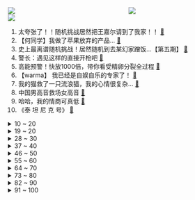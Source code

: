 <div >
	<a style="float:left;width:55%;" href = "https://github.com/anuraghazra/github-readme-stats">
	 <img src = "https://github-readme-stats.vercel.app/api?username=iuuuuuaena&theme=buefy&show_icons=true"/>
	</a>
	<a  style="float:right;width:45%" href = "https://github.com/anuraghazra/github-readme-stats">
	 <img  src="https://github-readme-stats.vercel.app/api/top-langs/?username=anuraghazra&layout=compact"/>
	</a>
	</div>

[![](https://img.shields.io/badge/jxd-@jxdgogogo.xyz-yellowgreen.svg)](https://www.jxdgogogo.xyz)<br>
1. 太夸张了！！随机挑战居然把王嘉尔请到了我家！！ [:link:](//www.bilibili.com/video/BV1xu411Z7gc) <br>
2. 【何同学】我做了苹果放弃的产品... [:link:](//www.bilibili.com/video/BV19v411M7Rs) <br>
3. 史上最离谱随机挑战！居然随机到去某幻家蹭饭...【第五期】 [:link:](//www.bilibili.com/video/BV1xL4y167FJ) <br>
4. 警长：遇见这样的直接开枪吧 [:link:](//www.bilibili.com/video/BV1yP4y1t7vj) <br>
5. 高能预警！快放1000倍，带你看受精卵分裂全过程 [:link:](//www.bilibili.com/video/BV1Ev411375K) <br>
6. 【warma】 我已经是自娱自乐的专家了！ [:link:](//www.bilibili.com/video/BV1CQ4y1X7jr) <br>
7. 我的猫救了一只流浪猫，我的心情很复杂… [:link:](//www.bilibili.com/video/BV1gU4y1F7VF) <br>
8. 中国男高音救场女高音 [:link:](//www.bilibili.com/video/BV1n3411C7d5) <br>
9. 哈哈，我的情商可真低 [:link:](//www.bilibili.com/video/BV1wQ4y1z7XT) <br>
10. 《泰 坦 尼 克 号》 [:link:](//www.bilibili.com/video/BV1ZL41137rq) <br>
<details>
<summary>10 ~ 20</summary>

11. 【时代少年团】《这福气给你要不要》之李总的报恩 [:link:](//www.bilibili.com/video/BV1vb4y1Y7th) <br>
12. 这玩意凭什么这么贵！！！ [:link:](//www.bilibili.com/video/BV1dQ4y1B7Ge) <br>
13. 听君一席话，全是废话 2.0 ！！! [:link:](//www.bilibili.com/video/BV16u411Z7Ja) <br>
14. 说出来你们可能不信，我差点被这个小姑娘难住了 [:link:](//www.bilibili.com/video/BV1934y1U7k8) <br>
15. 【大司马Vlog】消失的一个月里，我都去干了什么 [:link:](//www.bilibili.com/video/BV1W44y1x7xh) <br>
16. 海南热带雨林第二集：仿佛金子铸造的甲虫、颜值一言难尽的兰花、震人心魄的金属绿豆娘 [:link:](//www.bilibili.com/video/BV1Ff4y1g7gJ) <br>
17. 手工给华农兄弟做了一个轮椅除草机 [:link:](//www.bilibili.com/video/BV1SP4y1t7NB) <br>
18. 这些十月新番真好看！【新番咋了】 [:link:](//www.bilibili.com/video/BV1cv41137pK) <br>
19. 为啥有人要轰炸纽约？【硬核狠人12】 [:link:](//www.bilibili.com/video/BV1mP4y1t7vp) <br>
</details>
<details>
<summary>19 ~ 20</summary>

20. 两位数！要杀他两位数！ [:link:](//www.bilibili.com/video/BV1t34y1S7ZZ) <br>
21. 用代码自制一个神庙逃亡出口！笑死，一定要看到最后！ [:link:](//www.bilibili.com/video/BV1HQ4y1D7XZ) <br>
22. 探访美国第一中餐！7块1毛的中式盒饭，如何成就百亿身价？ [:link:](//www.bilibili.com/video/BV1Hu411Z7CE) <br>
23. 原来这就是95后和00后三观正的原因吗？ [:link:](//www.bilibili.com/video/BV1fR4y1E7GH) <br>
24. 雀食厉害 [:link:](//www.bilibili.com/video/BV1Mv41137dt) <br>
25. 小潮院长逼我发的 [:link:](//www.bilibili.com/video/BV1Br4y127Kn) <br>
26. 《 左 右 互 搏 》 [:link:](//www.bilibili.com/video/BV1z44y1x7GR) <br>
27. 这个记者捡烟头吃剩饭假扮智障，500块钱被人卖进黑窑厂！ [:link:](//www.bilibili.com/video/BV1Zq4y1d7Fc) <br>
28. 【一拳超人第三季动态漫画】02.饿狼危！怪人王大蛇能力解放 [:link:](//www.bilibili.com/video/BV1rP4y1t74B) <br>
</details>
<details>
<summary>28 ~ 30</summary>

29. 10元一碗！在广东吃到固体牛奶，一口下肚这是什么神仙吃法…… [:link:](//www.bilibili.com/video/BV1CF411Y7E1) <br>
30. 离谱！同时送男友千年隼和PS5…他会选哪个？ [:link:](//www.bilibili.com/video/BV14q4y1d7fs) <br>
31. 中国三大穿越神书之一，曾拯救上千万人的生命，赤脚医生速成手册 [:link:](//www.bilibili.com/video/BV1Sf4y1778Z) <br>
32. 《原神》小剧场——「璃月雅集」第三期 [:link:](//www.bilibili.com/video/BV1TQ4y1z7g6) <br>
33. 小翔哥买了一些奇葩饮料招待小文哥，两小伙差点喝到怀疑人生 [:link:](//www.bilibili.com/video/BV15Q4y1D7CQ) <br>
34. 跟我的猴子打，还差两万年呢 [:link:](//www.bilibili.com/video/BV18q4y1d7rJ) <br>
35. 【越来越过分系列】《顺手牵羊》 [:link:](//www.bilibili.com/video/BV1x3411C7PL) <br>
36. 山西暴雨，二后生给在抗洪一线的人们做顿热饭，大家吃的开心就好 [:link:](//www.bilibili.com/video/BV1FL411G7k1) <br>
37. 你对救世主摘下眼镜的颜值一无所知！ [:link:](//www.bilibili.com/video/BV1wb4y1Y7ms) <br>
</details>
<details>
<summary>37 ~ 40</summary>

38. 大米里的黑色小虫子，是从哪里冒出来的？ [:link:](//www.bilibili.com/video/BV1uq4y157uH) <br>
39. 稀 天 取 净 [:link:](//www.bilibili.com/video/BV17b4y1Y7gH) <br>
40. 笑死，这剧一集就播完了某些国产剧30集的内容…… [:link:](//www.bilibili.com/video/BV1Lb4y1Y7Dz) <br>
41. 韦神答辩现场！北大韦东奕钻研“千禧年难题”，获达摩院百万奖金 [:link:](//www.bilibili.com/video/BV16P4y1t7Mk) <br>
42. 为防止拖堂，学生黑了6间学校的投影并宣布“重大事件” [:link:](//www.bilibili.com/video/BV11f4y177zk) <br>
43. 公子：我的痛楚你们懂吗？？？ [:link:](//www.bilibili.com/video/BV1bL411G7p2) <br>
44. 网络热门爆款鉴定15 [:link:](//www.bilibili.com/video/BV1dh411J7dW) <br>
45. “他们不像是走秀，倒像是来赴宴的......”| 前方高能·国风盛典混剪 [:link:](//www.bilibili.com/video/BV1EL4y1B7Gw) <br>
46. LOL噩梦级锁血挑战！向天再借500年！【有点骚东西】 [:link:](//www.bilibili.com/video/BV1KQ4y1z72z) <br>
</details>
<details>
<summary>46 ~ 50</summary>

47. 台风来了！漠叔心系渔民抢救食物，减少灾害损失 [:link:](//www.bilibili.com/video/BV1ru411Z7WR) <br>
48. 华农兄弟：手工耿搞了个好东西给我们，搞点水果，烤只“龙猪”招待一下他 [:link:](//www.bilibili.com/video/BV1gh411n7ta) <br>
49. 我居然花3300元做了3D版的森林冰火人？ [:link:](//www.bilibili.com/video/BV1JL4y167eS) <br>
50. 亲历火场逃生，我找到了最靠谱的逃命方法！【老爸评测】 [:link:](//www.bilibili.com/video/BV1wq4y1575j) <br>
51. 家庭版芦荟汁教程来了！最后结尾亮了！ [:link:](//www.bilibili.com/video/BV17b4y1h7wP) <br>
52. 仅5MB的开放世界游戏，竟能如此震撼！ [:link:](//www.bilibili.com/video/BV1qP4y1t7Uy) <br>
53. 国外专业音乐人如何评价韩红？ [:link:](//www.bilibili.com/video/BV173411C7EU) <br>
54. 洗脑神曲《Touch》，鬼知道我看了几遍！！ [:link:](//www.bilibili.com/video/BV18U4y1w7CX) <br>
55. 【整活】别去啊！FPX！ [:link:](//www.bilibili.com/video/BV1fL4y1q7bm) <br>
</details>
<details>
<summary>55 ~ 60</summary>

56. 全剧最不能惹的男人，我的江湖我做主！国产古装大戏《琅琊榜》第三期 [:link:](//www.bilibili.com/video/BV1zr4y127Tf) <br>
57. 这样陪女生玩游戏，让你心跳加快 [:link:](//www.bilibili.com/video/BV1CU4y1w7Mq) <br>
58. [原神宿舍]你确定这不是提瓦特的宿舍？  原神宿舍发布会 【ych233】 [:link:](//www.bilibili.com/video/BV18r4y127Kh) <br>
59. 如果在学校表演《杰哥不要》 [:link:](//www.bilibili.com/video/BV1Cq4y1d7bP) <br>
60. 香蕉♂奶昔零元购 [:link:](//www.bilibili.com/video/BV1C341117y9) <br>
61. 当所有玩家被永远「困在末地」!! [:link:](//www.bilibili.com/video/BV1xq4y197Be) <br>
62. 降维打击0元购！ [:link:](//www.bilibili.com/video/BV1oR4y1E7LK) <br>
63. 非 自 然 派 蒙 【第二集】 [:link:](//www.bilibili.com/video/BV1fq4y1d7XD) <br>
64. 【STN快报第六季5】IGN难道是按自己游玩时间打分的？ [:link:](//www.bilibili.com/video/BV1Z44y1x7K5) <br>
</details>
<details>
<summary>64 ~ 70</summary>

65. 凌晨女子家中遭陌生男破门而入，当地警方通报案情 [:link:](//www.bilibili.com/video/BV1834y1S7xt) <br>
66. B 界 最 高 战 力 现 状 [:link:](//www.bilibili.com/video/BV1bu411Z7o1) <br>
67. 东汉皇帝张翼德 [:link:](//www.bilibili.com/video/BV17f4y1g72F) <br>
68. 关于我教的普通班考赢了重点班这件事… [:link:](//www.bilibili.com/video/BV1hf4y177sK) <br>
69. 【医学博士】99%的人都不知道，身边的它正夺走你的生命 [:link:](//www.bilibili.com/video/BV1pf4y177DV) <br>
70. 92岁抗美援朝老兵，拨通了报警电话…… [:link:](//www.bilibili.com/video/BV1J3411C7c5) <br>
71. 离谱了：600块一个麦当劳汉堡  吃起来是什么味道 [:link:](//www.bilibili.com/video/BV1Lb4y1h7Dr) <br>
72. 爆肝两万字，竭力呈现克苏鲁巅峰巨制《疯狂山脉》第四章 [:link:](//www.bilibili.com/video/BV1Dq4y1d76t) <br>
73. 翻了万字私密日记，找到真相，快把我气哭了！ [:link:](//www.bilibili.com/video/BV16r4y127s2) <br>
</details>
<details>
<summary>73 ~ 80</summary>

74. 【横空出世】超高清完整版 [:link:](//www.bilibili.com/video/BV1JR4y1H7oD) <br>
75. "天空和梦想  都值得向往" [:link:](//www.bilibili.com/video/BV1Wf4y1g7Uq) <br>
76. "不良少年也会因为被自己喜欢的女孩误解而红了眼眶" [:link:](//www.bilibili.com/video/BV1xU4y1F7uW) <br>
77. 《 去 世 小 神 机 》 [:link:](//www.bilibili.com/video/BV1kF411Y74z) <br>
78. 【啊粥】人民的名义：李达康如何反杀汉大帮？ [:link:](//www.bilibili.com/video/BV1n3411C7gP) <br>
79. 【4K60FPS】陈奕迅《富士山下》神级现场！你听懂了吗？ [:link:](//www.bilibili.com/video/BV1H3411C7ZJ) <br>
80. 你还记得这三只小羊吗？ [:link:](//www.bilibili.com/video/BV1QL41137gy) <br>
81. 我竟然跟鲁迅在同一张桌子上吃饭？【怎么这么值ep30-功德林】 [:link:](//www.bilibili.com/video/BV1qr4y1278D) <br>
82. 我的世界up主接力生存！【十三】 [:link:](//www.bilibili.com/video/BV1Yh411J7z5) <br>
</details>
<details>
<summary>82 ~ 90</summary>

83. 传奇永不熄 《Legends Never Die》 [:link:](//www.bilibili.com/video/BV1644y1x7EQ) <br>
84. 我瞒着姥姥给她买了部新手机 [:link:](//www.bilibili.com/video/BV1Qq4y1V7LZ) <br>
85. 😡不可以色色 [:link:](//www.bilibili.com/video/BV1kf4y1c7Lp) <br>
86. 这本十六年前火遍世界的长篇漫画，真正的结局究竟是什么？！【漫海歧路特别篇】 [:link:](//www.bilibili.com/video/BV1uR4y1H79d) <br>
87. 搞了1亿5000万次，为了这口是真费劲啊！ [:link:](//www.bilibili.com/video/BV1jR4y1H73Z) <br>
88. 用手工耿的刑具吃绵羊特调的黑暗料理，是什么体验 [:link:](//www.bilibili.com/video/BV1Yq4y1973N) <br>
89. 原神玩家探索时见洞就钻不是再正常不过了嘛！ [:link:](//www.bilibili.com/video/BV1RQ4y1B7gf) <br>
90. 当你能制作「随时爆炸」的TNT鞋子？ [:link:](//www.bilibili.com/video/BV1ub4y1Y73n) <br>
91. 【罗翔】祝各位同学法考顺利！附带蒙题小技巧 [:link:](//www.bilibili.com/video/BV1kf4y1c7KX) <br>
</details>
<details>
<summary>91 ~ 100</summary>

92. 范志毅：fpx 脸都不要了！ [:link:](//www.bilibili.com/video/BV1fu411Z75m) <br>
93. 这才是文化膨胀！！当岩彩画遇上汉服 [:link:](//www.bilibili.com/video/BV14U4y1w7fn) <br>
94. 【那些令人难忘的BOSS战】第三十八集·猎天使魔女1·篇 [:link:](//www.bilibili.com/video/BV1pT4y1o7tb) <br>
95. 我总算知道“舞”和“武”为什么同音了！ [:link:](//www.bilibili.com/video/BV1GT4y1o78u) <br>
96. 大司马强制登陆FPX打野账号，助他们一臂之力！ [:link:](//www.bilibili.com/video/BV1wv411u7w9) <br>
97. 厨师长教你：“滑蛋牛肉”的家常做法，简单实用，健康美味 [:link:](//www.bilibili.com/video/BV12u411Z72s) <br>
98. 【low君】《韩剧十大老公》：不心动挑战，盘点那些年换过的老公！ [:link:](//www.bilibili.com/video/BV1ib4y1Y7K4) <br>
99. 《明日方舟》EP - Bridge to the Dawn [:link:](//www.bilibili.com/video/BV13T4y1o7R6) <br>
100. 郎朗大师课 [:link:](//www.bilibili.com/video/BV1Ff4y1g7PR) <br>
</details>
